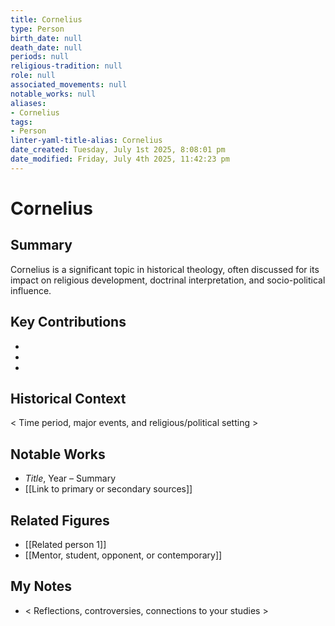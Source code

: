 ```yaml
---
title: Cornelius
type: Person
birth_date: null
death_date: null
periods: null
religious-tradition: null
role: null
associated_movements: null
notable_works: null
aliases:
- Cornelius
tags:
- Person
linter-yaml-title-alias: Cornelius
date_created: Tuesday, July 1st 2025, 8:08:01 pm
date_modified: Friday, July 4th 2025, 11:42:23 pm
---
```


# Cornelius

## Summary
Cornelius is a significant topic in historical theology, often discussed for its impact on religious development, doctrinal interpretation, and socio-political influence.

## Key Contributions
- 
- 
- 

## Historical Context
< Time period, major events, and religious/political setting >

## Notable Works
- *Title*, Year – Summary
- [[Link to primary or secondary sources]]


## Related Figures
- [[Related person 1]]
- [[Mentor, student, opponent, or contemporary]]

## My Notes
- < Reflections, controversies, connections to your studies >
